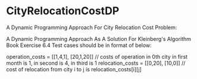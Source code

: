 # CityRelocationCostDP
A Dynamic Programming Approach For City Relocation Cost Problem:

A Dynamic Programming Approach As A Solution For Kleinberg's Algorithm Book Exercise 6.4
Test cases should be in format of below:

operation_costs = [[1,4,1],
                   [20,1,20]]
// costs of operation in 0th city in first month is 1, in second is 4, in third is 1
relocation_costs = [[0,20],
                    [10,0]]
// cost of relocation from city i to j is relocation_costs[i][j]
